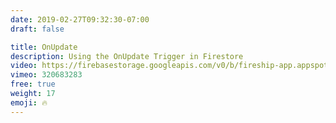 ```yaml
---
date: 2019-02-27T09:32:30-07:00
draft: false

title: OnUpdate
description: Using the OnUpdate Trigger in Firestore
video: https://firebasestorage.googleapis.com/v0/b/fireship-app.appspot.com/o/courses%2Fcloud-functions-master-course%2F4-onupdate.mp4?alt=media&token=b132694b-4a02-47cb-b0f9-254ee6c747ea
vimeo: 320683283
free: true
weight: 17
emoji: 🔥
---
```

